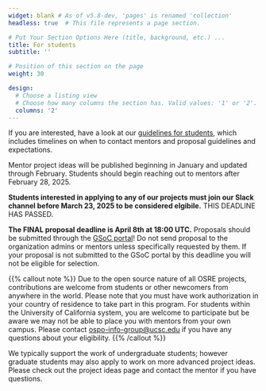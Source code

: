 ```yaml
---
widget: blank # As of v5.8-dev, 'pages' is renamed 'collection'
headless: true  # This file represents a page section.

# Put Your Section Options Here (title, background, etc.) ...
title: For students
subtitle: ''

# Position of this section on the page
weight: 30

design:
  # Choose a listing view
  # Choose how many columns the section has. Valid values: '1' or '2'.
  columns: '2'
---
```



If you are interested, have a look at our [guidelines for students](/osredocs/forstudents), which includes timelines on when to contact mentors and proposal guidelines and expectations. 

Mentor project ideas will be published beginning in January and updated through February. Students should begin reaching out to mentors after February 28, 2025.

**Students interested in applying to any of our projects must join our Slack channel before March 23, 2025 to be considered elgibile.** THIS DEADLINE HAS PASSED. 

**The FINAL proposal deadline is April 8th at 18:00 UTC.** Proposals should be submitted through the [GSoC portal](https://summerofcode.withgoogle.com/)! Do not send proposal to the organization admins or mentors unless specifically requested by them. If your proposal is not submitted to the GSoC portal by this deadline you will not be eligible for selection.

{{% callout note %}}
Due to the open source nature of all OSRE projects, contributions are welcome from students or other newcomers from anywhere in the world. Please note that you must have work authorization in your country of residence to take part in this program. For students within the University of California system, you are welcome to participate but be aware we may not be able to place you with mentors from your own campus. Please contact ospo-info-group@ucsc.edu if you have any questions about your eligibility. 
{{% /callout %}}

We typically support the work of undergraduate students; however graduate students may also apply to work on more advanced project ideas. Please check out the project ideas page and contact the mentor if you have questions.
